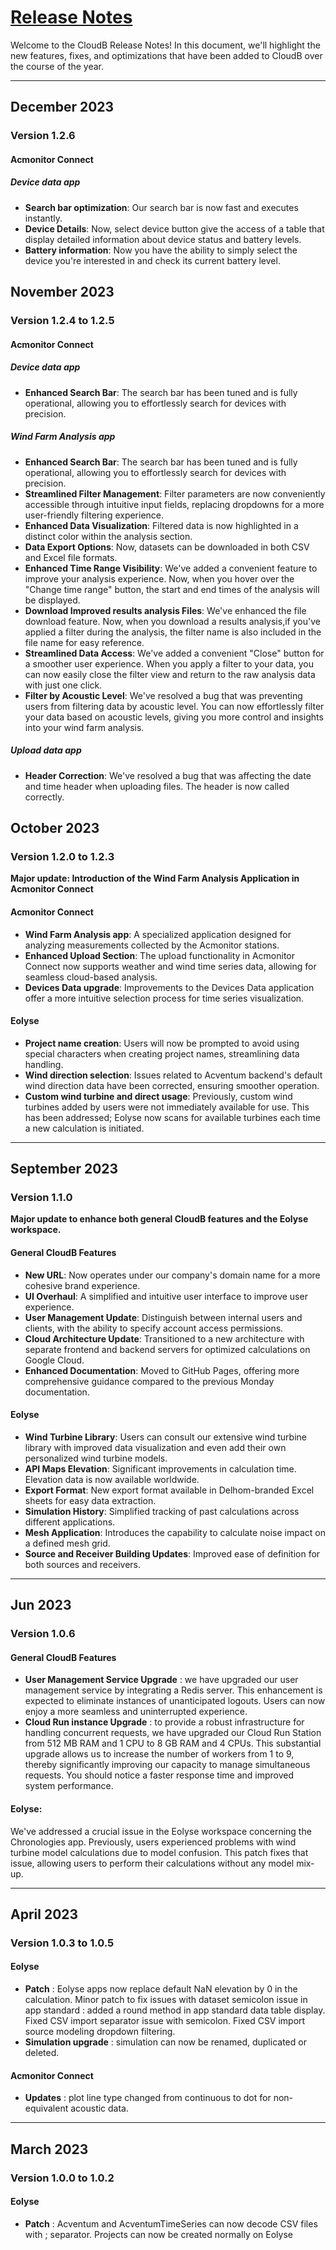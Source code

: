 # [Release Notes](release-note.md)

Welcome to the CloudB Release Notes! In this document, we'll highlight the new features, fixes, and optimizations that have been added to CloudB over the course of the year.

---

## December 2023

### Version 1.2.6

#### Acmonitor Connect

##### Device data app

- **Search bar optimization**: Our search bar is now fast and executes instantly.
- **Device Details**: Now, select device button give the access of a table that display detailed information about device status and battery levels.
- **Battery information**: Now you have the ability to simply select the device you're interested in and check its current battery level.

## November 2023

### Version 1.2.4 to 1.2.5

#### Acmonitor Connect

##### Device data app

- **Enhanced Search Bar**: The search bar has been tuned and is fully operational, allowing you to effortlessly search for devices with precision.

##### Wind Farm Analysis app

- **Enhanced Search Bar**: The search bar has been tuned and is fully operational, allowing you to effortlessly search for devices with precision.
- **Streamlined Filter Management**: Filter parameters are now conveniently accessible through intuitive input fields, replacing dropdowns for a more user-friendly filtering experience.
- **Enhanced Data Visualization**: Filtered data is now highlighted in a distinct color within the analysis section.
- **Data Export Options**: Now, datasets can be downloaded in both CSV and Excel file formats.
- **Enhanced Time Range Visibility**: We've added a convenient feature to improve your analysis experience. Now, when you hover over the "Change time range" button, the start and end times of the analysis will be displayed.
- **Download Improved results analysis Files**: We've enhanced the file download feature. Now, when you download a results analysis,if you've applied a filter during the analysis, the filter name is also included in the file name for easy reference.
- **Streamlined Data Access**: We've added a convenient "Close" button for a smoother user experience. When you apply a filter to your data, you can now easily close the filter view and return to the raw analysis data with just one click.
- **Filter by Acoustic Level**: We've resolved a bug that was preventing users from filtering data by acoustic level. You can now effortlessly filter your data based on acoustic levels, giving you more control and insights into your wind farm analysis.

##### Upload data app

- **Header Correction**: We've resolved a bug that was affecting the date and time header when uploading files. The header is now called correctly.

## October 2023

### Version 1.2.0 to 1.2.3

**Major update: Introduction of the Wind Farm Analysis Application in Acmonitor Connect**

#### Acmonitor Connect

- **Wind Farm Analysis app**: A specialized application designed for analyzing measurements collected by the Acmonitor stations.
- **Enhanced Upload Section**: The upload functionality in Acmonitor Connect now supports weather and wind time series data, allowing for seamless cloud-based analysis.
- **Devices Data upgrade**: Improvements to the Devices Data application offer a more intuitive selection process for time series visualization.

#### Eolyse

- **Project name creation**: Users will now be prompted to avoid using special characters when creating project names, streamlining data handling.  
- **Wind direction selection**: Issues related to Acventum backend's default wind direction data have been corrected, ensuring smoother operation.  
- **Custom wind turbine and direct usage**: Previously, custom wind turbines added by users were not immediately available for use. This has been addressed; Eolyse now scans for available turbines each time a new calculation is initiated.  

---

## September 2023

### Version 1.1.0

**Major update to enhance both general CloudB features and the Eolyse workspace.**

#### General CloudB Features

- **New URL**: Now operates under our company's domain name for a more cohesive brand experience.
- **UI Overhaul**: A simplified and intuitive user interface to improve user experience.
- **User Management Update**: Distinguish between internal users and clients, with the ability to specify account access permissions.
- **Cloud Architecture Update**: Transitioned to a new architecture with separate frontend and backend servers for optimized calculations on Google Cloud.
- **Enhanced Documentation**: Moved to GitHub Pages, offering more comprehensive guidance compared to the previous Monday documentation.

#### Eolyse

- **Wind Turbine Library**: Users can consult our extensive wind turbine library with improved data visualization and even add their own personalized wind turbine models.
- **API Maps Elevation**: Significant improvements in calculation time. Elevation data is now available worldwide.
- **Export Format**: New export format available in Delhom-branded Excel sheets for easy data extraction.
- **Simulation History**: Simplified tracking of past calculations across different applications.
- **Mesh Application**: Introduces the capability to calculate noise impact on a defined mesh grid.
- **Source and Receiver Building Updates**: Improved ease of definition for both sources and receivers.

---

## Jun 2023

### Version 1.0.6

#### General CloudB Features

- **User Management Service Upgrade** : we have upgraded our user management service by integrating a Redis server. This enhancement is expected to eliminate instances of unanticipated logouts. Users can now enjoy a more seamless and uninterrupted experience.
- **Cloud Run instance Upgrade** : to provide a robust infrastructure for handling concurrent requests, we have upgraded our Cloud Run Station from 512 MB RAM and 1 CPU to 8 GB RAM and 4 CPUs. This substantial upgrade allows us to increase the number of workers from 1 to 9, thereby significantly improving our capacity to manage simultaneous requests. You should notice a faster response time and improved system performance.

#### Eolyse:
We've addressed a crucial issue in the Eolyse workspace concerning the Chronologies app. Previously, users experienced problems with wind turbine model calculations due to model confusion. This patch fixes that issue, allowing users to perform their calculations without any model mix-up.

---



## April 2023

### Version 1.0.3 to 1.0.5

#### Eolyse

- **Patch** : Eolyse apps now replace default NaN elevation by 0 in the calculation. Minor patch to fix issues with dataset semicolon issue in app standard : added a round method in app standard data table display. Fixed CSV import separator issue with semicolon. Fixed CSV import source modeling dropdown filtering.
- **Simulation upgrade** : simulation can now be renamed, duplicated or deleted.

#### Acmonitor Connect

- **Updates** : plot line type changed from continuous to dot for non-equivalent acoustic data.

---

## March 2023

### Version 1.0.0 to 1.0.2

####  Eolyse

- **Patch** : Acventum and AcventumTimeSeries can now decode CSV files with ; separator. Projects can now be created normally on Eolyse